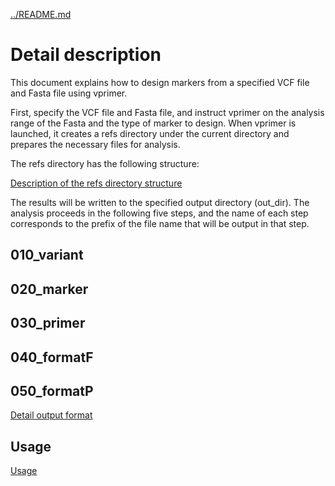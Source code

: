 [../README.md](../README.md)


# Detail description

This document explains how to design markers from a specified VCF file and Fasta file using vprimer.

First, specify the VCF file and Fasta file, and instruct vprimer on the analysis range of the Fasta and the type of marker to design. When vprimer is launched, it creates a refs directory under the current directory and prepares the necessary files for analysis.

The refs directory has the following structure:

[Description of the refs directory structure](REFSDIRECTORY.md)

The results will be written to the specified output directory (out_dir). The analysis proceeds in the following five steps, and the name of each step corresponds to the prefix of the file name that will be output in that step.

## 010_variant

## 020_marker

## 030_primer

## 040_formatF

## 050_formatP

[Detail output format](OUTPUT.md)

## Usage

[Usage](USAGE.md)


